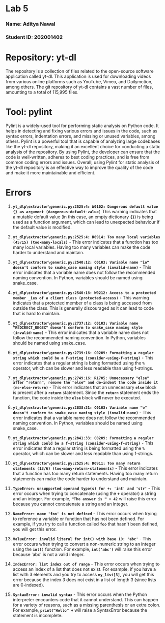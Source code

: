 # Lab 5

### Name: Aditya Nawal

### Student ID: 202001402

# Repository: yt-dl

The repository is a collection of files related to the open-source software application called yt-dl. This application is used for downloading videos from various online platforms such as YouTube, Vimeo, and Dailymotion, among others. The git repository of yt-dl contains a vast number of files, amounting to a total of 115,995 files.

# Tool: pylint

Pylint is a widely-used tool for performing static analysis on Python code. It helps in detecting and fixing various errors and issues in the code, such as syntax errors, indentation errors, and missing or unused variables, among others. Pylint is a powerful tool that is capable of analyzing large codebases like the yt-dl repository, making it an excellent choice for conducting a static analysis of the repository. By using Pylint, the developer can ensure that the code is well-written, adheres to best coding practices, and is free from common coding errors and issues. Overall, using Pylint for static analysis of the yt-dl repository is an effective way to improve the quality of the code and make it more maintainable and efficient.

# Errors

1. **`yt_dlp\extractor\generic.py:2525:4: W0102: Dangerous default value {} as argument (dangerous-default-value)`** This warning indicates that a mutable default value (in this case, an empty dictionary **`{}`**) is being used as a function argument, which can lead to unexpected behaviour if the default value is modified.

2. **`yt_dlp\extractor\generic.py:2525:4: R0914: Too many local variables (45/15) (too-many-locals)`** - This error indicates that a function has too many local variables. Having too many variables can make the code harder to understand and maintain.

3. **`yt_dlp\extractor\generic.py:2540:12: C0103: Variable name "ie" doesn't conform to snake_case naming style (invalid-name)`** - This error indicates that a variable name does not follow the recommended naming convention. In Python, variables should be named using snake_case.

4. **`yt_dlp\extractor\generic.py:2540:18: W0212: Access to a protected member _ies of a client class (protected-access)`** - This warning indicates that a protected member of a class is being accessed from outside the class. This is generally discouraged as it can lead to code that is hard to maintain.

5. **`yt_dlp\extractor\generic.py:2737:12: C0103: Variable name "REDIRECT_REGEX" doesn't conform to snake_case naming style (invalid-name)`** - This error indicates that a variable name does not follow the recommended naming convention. In Python, variables should be named using snake_case.

6. **`yt_dlp\extractor\generic.py:2739:16: C0209: Formatting a regular string which could be a f-string (consider-using-f-string)`** - This error indicates that a regular string is being formatted using the **`%`** operator, which can be slower and less readable than using f-strings.

7. **`yt_dlp\extractor\generic.py:2749:16: R1705: Unnecessary "else" after "return", remove the "else" and de-indent the code inside it (no-else-return)`** - This error indicates that an unnecessary **`else`** block is present after a **`return`** statement. Since the **`return`** statement ends the function, the code inside the **`else`** block will never be executed.

8. **`yt_dlp\extractor\generic.py:2838:21: C0103: Variable name "e" doesn't conform to snake_case naming style (invalid-name)`** - This error indicates that a variable name does not follow the recommended naming convention. In Python, variables should be named using snake_case.

9. **`yt_dlp\extractor\generic.py:2841:33: C0209: Formatting a regular string which could be a f-string (consider-using-f-string)`** - This error indicates that a regular string is being formatted using the **`%`** operator, which can be slower and less readable than using f-strings.

10. **`yt_dlp\extractor\generic.py:2525:4: R0911: Too many return statements (13/6) (too-many-return-statements)`** - This error indicates that a function has too many return statements. Having too many return statements can make the code harder to understand and maintain.

11. **`TypeError: unsupported operand type(s) for +: 'int' and 'str'`** - This error occurs when trying to concatenate (using the **`+`** operator) a string and an integer. For example, **`"The answer is " + 42`** will raise this error because you cannot concatenate a string and an integer.

12. **`NameError: name 'foo' is not defined`** - This error occurs when trying to reference a variable or function that has not been defined. For example, if you try to call a function called **`foo`** that hasn't been defined, you will get this error.

13. **`ValueError: invalid literal for int() with base 10: 'abc'`** - This error occurs when trying to convert a non-numeric string to an integer using the **`int()`** function. For example, **`int('abc')`** will raise this error because 'abc' is not a valid integer.

14. **`IndexError: list index out of range`** - This error occurs when trying to access an index of a list that does not exist. For example, if you have a list with 3 elements and you try to access **`my_list[3]`**, you will get this error because the index 3 does not exist in a list of length 3 (since lists are 0-indexed).

15. **`SyntaxError: invalid syntax`** - This error occurs when the Python interpreter encounters code that it cannot understand. This can happen for a variety of reasons, such as a missing parenthesis or an extra colon. For example, **`print("Hello" +`** will raise a SyntaxError because the statement is incomplete.
